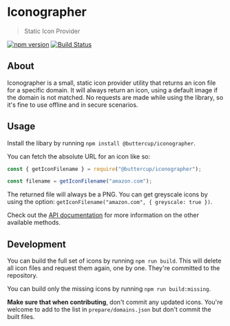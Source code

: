 # Iconographer
> Static Icon Provider

[![npm version](https://badge.fury.io/js/%40buttercup%2Ficonographer.svg)](https://www.npmjs.com/package/@buttercup/iconographer) [![Build Status](https://travis-ci.org/buttercup/iconographer.svg?branch=master)](https://travis-ci.org/buttercup/iconographer)

## About

Iconographer is a small, static icon provider utility that returns an icon file for a specific domain. It will always return an icon, using a default image if the domain is not matched. No requests are made while using the library, so it's fine to use offline and in secure scenarios.

## Usage

Install the libary by running `npm install @buttercup/iconographer`.

You can fetch the absolute URL for an icon like so:

```javascript
const { getIconFilename } = require("@buttercup/iconographer");

const filename = getIconFilename("amazon.com");
```

The returned file will always be a PNG. You can get greyscale icons by using the option: `getIconFilename("amazon.com", { greyscale: true })`.

Check out the [API documentation](API.md) for more information on the other available methods.

## Development

You can build the full set of icons by running `npm run build`. This will delete all icon files and request them again, one by one. They're committed to the repository.

You can build only the missing icons by running `npm run build:missing`.

**Make sure that when contributing**, don't commit any updated icons. You're welcome to add to the list in `prepare/domains.json` but don't commit the built files.
